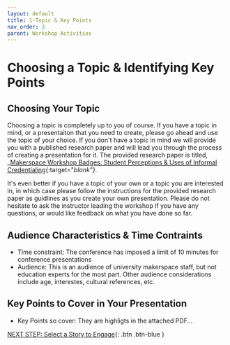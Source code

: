 ```yaml
---
layout: default
title: 1-Topic & Key Points
nav_order: 3
parent: Workshop Activities
---
```

# Choosing a Topic & Identifying Key Points
## Choosing Your Topic
Choosing a topic is completely up to you of course. If you have a topic in mind, or a presentaiton that you need to create, please go ahead and use the topic of your choice. If you don't have a topic in mind we will provide you with a published research paper and will lead you through the process of creating a presentation for it. The provided research paper is titled, _[Makerspace Workshop Badges: Student Perceptions & Uses of Informal Credentialing](#){:target="_blank"}_.

It's even better if you have a topic of your own or a topic you are interested in, in which case please follow the instructions for the provided research paper as guidlines as you create your own presentation. Please do not hesitate to ask the instructor leading the workshop if you have any questions, or would like feedback on what you have done so far.

## Audience Characteristics & Time Contraints

- Time constraint: The conference has imposed a limit of 10 minutes for conference presentations
- Audience: This is an audience of university makerspace staff, but not education experts for the most part. Other audience considerations include age, interestes, cultural references, etc.

## Key Points to Cover in Your Presentation
- Key Points so cover: They are highligts in the attached PDF...


[NEXT STEP: Select a Story to Engage](story.html){: .btn .btn-blue }
